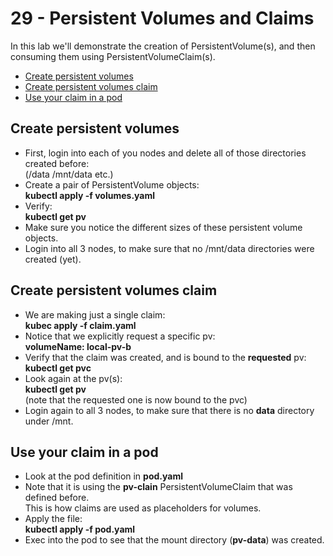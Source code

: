 # 29 - Persistent Volumes and Claims

In this lab we'll demonstrate the creation of PersistentVolume(s), and then consuming them using PersistentVolumeClaim(s).

- [Create persistent volumes](#Create-persistent-volumes)
- [Create persistent volumes claim](#Create-persistent-volumes-claim)
- [Use your claim in a pod](#Use-your-claim-in-a-pod)

## Create persistent volumes

- First, login into each of you nodes and delete all of those directories created before:  
(/data  /mnt/data etc.)
- Create a pair of PersistentVolume objects:  
**kubectl apply -f volumes.yaml**
- Verify:  
**kubectl get pv**
- Make sure you notice the different sizes of these persistent volume objects.
- Login into all 3 nodes, to make sure that no /mnt/data directories were created (yet).


## Create persistent volumes claim

- We are making just a single claim:  
**kubec apply -f claim.yaml**
- Notice that we explicitly request a specific pv:  
**volumeName: local-pv-b**
- Verify that the claim was created, and is bound to the **requested** pv:  
**kubectl get pvc**
- Look again at the pv(s):  
**kubectl get pv**  
(note that the requested one is now bound to the pvc)
- Login again to all 3 nodes, to make sure that there is no **data** directory under /mnt.


## Use your claim in a pod

- Look at the pod definition in **pod.yaml**
- Note that it is using the **pv-clain** PersistentVolumeClaim that was defined before.  
This is how claims are used as placeholders for volumes.
- Apply the file:  
**kubectl apply -f pod.yaml**
- Exec into the pod to see that the mount directory (**pv-data**) was created.


